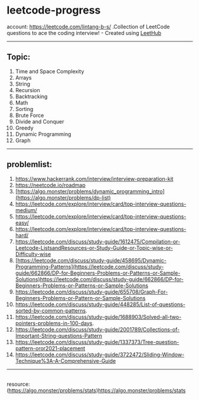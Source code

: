 # leetcode-progress
account: https://leetcode.com/lintang-b-s/
.Collection of LeetCode questions to ace the coding interview! - Created using [LeetHub](https://github.com/QasimWani/LeetHub)
___
## Topic:
1. Time and Space Complexity
2. Arrays
3. String
4. Recursion
5. Backtracking
6. Math
7. Sorting
8. Brute Force
9. Divide and Conquer
10. Greedy
11. Dynamic Programming
12. Graph
 

___

## problemlist:
1. https://www.hackerrank.com/interview/interview-preparation-kit
2. https://neetcode.io/roadmap
3. [https://algo.monster/problems/dynamic_programming_intro](https://algo.monster/problems/dp-list)
4. https://leetcode.com/explore/interview/card/top-interview-questions-medium/
5. https://leetcode.com/explore/interview/card/top-interview-questions-easy/
6. https://leetcode.com/explore/interview/card/top-interview-questions-hard/
7. https://leetcode.com/discuss/study-guide/1612475/Compilation-or-Leetcode-ListsandResources-or-Study-Guide-or-Topic-wise-or-Difficulty-wise
8. [https://leetcode.com/discuss/study-guide/458695/Dynamic-Programming-Patterns](https://leetcode.com/discuss/study-guide/662866/DP-for-Beginners-Problems-or-Patterns-or-Sample-Solutions)https://leetcode.com/discuss/study-guide/662866/DP-for-Beginners-Problems-or-Patterns-or-Sample-Solutions
9. https://leetcode.com/discuss/study-guide/655708/Graph-For-Beginners-Problems-or-Pattern-or-Sample-Solutions
10. https://leetcode.com/discuss/study-guide/448285/List-of-questions-sorted-by-common-patterns.
11. https://leetcode.com/discuss/study-guide/1688903/Solved-all-two-pointers-problems-in-100-days.
12. https://leetcode.com/discuss/study-guide/2001789/Collections-of-Important-String-questions-Pattern
13. https://leetcode.com/discuss/study-guide/1337373/Tree-question-pattern-oror2021-placement
14. https://leetcode.com/discuss/study-guide/3722472/Sliding-Window-Technique%3A-A-Comprehensive-Guide



___
\
resource:
(https://algo.monster/problems/stats)https://algo.monster/problems/stats
